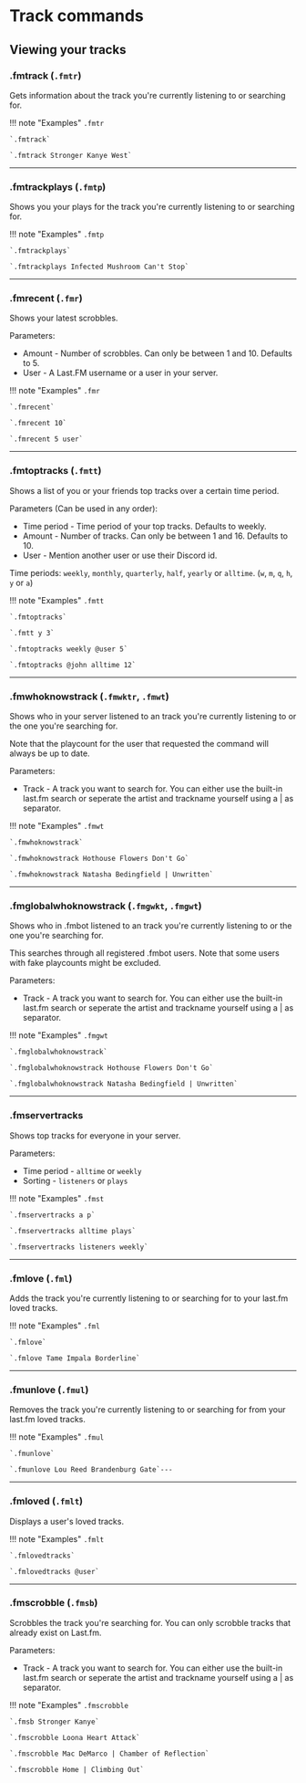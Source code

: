 # Track commands

## Viewing your tracks

### .fmtrack (`.fmtr`)

Gets information about the track you're currently listening to or searching for.

!!! note "Examples"
    `.fmtr`

    `.fmtrack`

    `.fmtrack Stronger Kanye West`
    
---

### .fmtrackplays (`.fmtp`)

Shows you your plays for the track you're currently listening to or searching for.

!!! note "Examples"
    `.fmtp`

    `.fmtrackplays`

    `.fmtrackplays Infected Mushroom Can't Stop`
    
---


### .fmrecent (`.fmr`)

Shows your latest scrobbles.

Parameters:

* Amount - Number of scrobbles. Can only be between 1 and 10. Defaults to 5.
* User - A Last.FM username or a user in your server.

!!! note "Examples"
    `.fmr`

    `.fmrecent`

    `.fmrecent 10`

    `.fmrecent 5 user`
    
---
### .fmtoptracks (`.fmtt`)

Shows a list of you or your friends top tracks over a certain time period.

Parameters (Can be used in any order):

* Time period - Time period of your top tracks. Defaults to weekly.
* Amount - Number of tracks. Can only be between 1 and 16. Defaults to 10.
* User - Mention another user or use their Discord id.

Time periods: `weekly`, `monthly`, `quarterly`, `half`, `yearly` or `alltime`. (`w`, `m`, `q`, `h`, `y` or `a`)

!!! note "Examples"
    `.fmtt`

    `.fmtoptracks`

    `.fmtt y 3`

    `.fmtoptracks weekly @user 5`

    `.fmtoptracks @john alltime 12`

---


### .fmwhoknowstrack (`.fmwktr`, `.fmwt`)

Shows who in your server listened to an track you're currently listening to or the one you're searching for.

Note that the playcount for the user that requested the command will always be up to date.

Parameters:

* Track - A track you want to search for. You can either use the built-in last.fm search or seperate the artist and trackname yourself using a | as separator.

!!! note "Examples"
    `.fmwt`

    `.fmwhoknowstrack`

    `.fmwhoknowstrack Hothouse Flowers Don't Go`

    `.fmwhoknowstrack Natasha Bedingfield | Unwritten`


---

### .fmglobalwhoknowstrack (`.fmgwkt`, `.fmgwt`)

Shows who in .fmbot listened to an track you're currently listening to or the one you're searching for.

This searches through all registered .fmbot users. Note that some users with fake playcounts might be excluded.

Parameters:

* Track - A track you want to search for. You can either use the built-in last.fm search or seperate the artist and trackname yourself using a | as separator.

!!! note "Examples"
    `.fmgwt`

    `.fmglobalwhoknowstrack`

    `.fmglobalwhoknowstrack Hothouse Flowers Don't Go`

    `.fmglobalwhoknowstrack Natasha Bedingfield | Unwritten`

---

### .fmservertracks

Shows top tracks for everyone in your server.

Parameters:

* Time period - `alltime` or `weekly`
* Sorting - `listeners` or `plays`

!!! note "Examples"
    `.fmst`

    `.fmservertracks a p`

    `.fmservertracks alltime plays`

    `.fmservertracks listeners weekly`

---

### .fmlove (`.fml`)

Adds the track you're currently listening to or searching for to your last.fm loved tracks.

!!! note "Examples"
    `.fml`

    `.fmlove`

    `.fmlove Tame Impala Borderline`
    
---


### .fmunlove (`.fmul`)

Removes the track you're currently listening to or searching for from your last.fm loved tracks.

!!! note "Examples"
    `.fmul`

    `.fmunlove`

    `.fmunlove Lou Reed Brandenburg Gate`---

---

### .fmloved (`.fmlt`)

Displays a user's loved tracks.

!!! note "Examples"
    `.fmlt`

    `.fmlovedtracks`

    `.fmlovedtracks @user`
    
---

### .fmscrobble (`.fmsb`)

Scrobbles the track you're searching for. You can only scrobble tracks that already exist on Last.fm.

Parameters:

* Track - A track you want to search for. You can either use the built-in last.fm search or seperate the artist and trackname yourself using a | as separator.

!!! note "Examples"
    `.fmscrobble`

    `.fmsb Stronger Kanye`

    `.fmscrobble Loona Heart Attack`

    `.fmscrobble Mac DeMarco | Chamber of Reflection`

    `.fmscrobble Home | Climbing Out`

